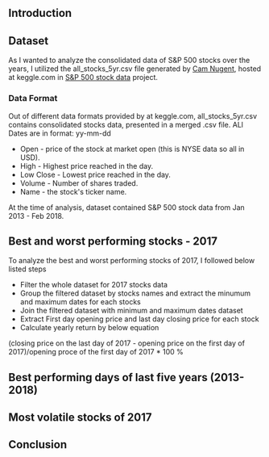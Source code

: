## Introduction

## Dataset
As I wanted to analyze the consolidated data of S&P 500 stocks over the years, I utilized the all_stocks_5yr.csv file generated by [Cam Nugent](https://github.com/CNuge), hosted at keggle.com in [S&P 500 stock data](https://www.kaggle.com/camnugent/sandp500) project. 

### Data Format
Out of different data formats provided by at keggle.com, all_stocks_5yr.csv contains consolidated stocks data, presented in a merged .csv file. ALl Dates are in format: yy-mm-dd

- Open - price of the stock at market open (this is NYSE data so all in USD).
- High - Highest price reached in the day.
- Low Close - Lowest price reached in the day.
- Volume - Number of shares traded.
- Name - the stock's ticker name.

At the time of analysis, dataset contained S&P 500 stock data from Jan 2013 - Feb 2018. 

## Best and worst performing stocks - 2017



To analyze the best and worst performing stocks of 2017, I followed below listed steps
- Filter the whole dataset for 2017 stocks data 
- Group the filtered dataset by stocks names and extract the minumum and maximum dates for each stocks 
- Join the filtered dataset with minimum and maximum dates dataset
- Extract First day opening price and last day closing price for each stock
- Calculate yearly return by below equation

(closing price on the last day of 2017 - opening price on the first day of 2017)/opening proce of the first day of 2017 * 100 %

## Best performing days of last five years (2013-2018)

## Most volatile stocks of 2017

## Conclusion
